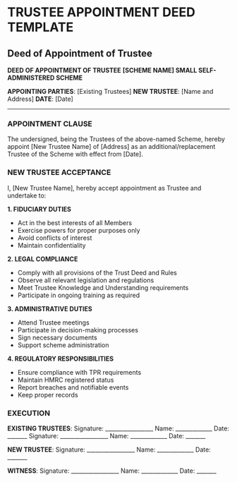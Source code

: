 # TRUSTEE APPOINTMENT DEED TEMPLATE

## Deed of Appointment of Trustee

**DEED OF APPOINTMENT OF TRUSTEE**
**[SCHEME NAME] SMALL SELF-ADMINISTERED SCHEME**

**APPOINTING PARTIES**: [Existing Trustees]
**NEW TRUSTEE**: [Name and Address]
**DATE**: [Date]

---

### APPOINTMENT CLAUSE
The undersigned, being the Trustees of the above-named Scheme, hereby appoint [New Trustee Name] of [Address] as an additional/replacement Trustee of the Scheme with effect from [Date].

### NEW TRUSTEE ACCEPTANCE
I, [New Trustee Name], hereby accept appointment as Trustee and undertake to:

**1. FIDUCIARY DUTIES**
- Act in the best interests of all Members
- Exercise powers for proper purposes only
- Avoid conflicts of interest
- Maintain confidentiality

**2. LEGAL COMPLIANCE**
- Comply with all provisions of the Trust Deed and Rules
- Observe all relevant legislation and regulations
- Meet Trustee Knowledge and Understanding requirements
- Participate in ongoing training as required

**3. ADMINISTRATIVE DUTIES**
- Attend Trustee meetings
- Participate in decision-making processes
- Sign necessary documents
- Support scheme administration

**4. REGULATORY RESPONSIBILITIES**
- Ensure compliance with TPR requirements
- Maintain HMRC registered status
- Report breaches and notifiable events
- Keep proper records

### EXECUTION
**EXISTING TRUSTEES**:
Signature: _________________ Name: _____________ Date: _______
Signature: _________________ Name: _____________ Date: _______

**NEW TRUSTEE**:
Signature: _________________ Name: _____________ Date: _______

**WITNESS**:
Signature: _________________ Name: _____________ Date: _______ 